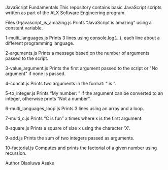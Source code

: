 JavaScript Fundamentals
This repository contains basic JavaScript scripts written as part of the ALX Software Engineering program.

Files
0-javascript_is_amazing.js
Prints “JavaScript is amazing” using a constant variable.

1-multi_languages.js
Prints 3 lines using console.log(...), each line about a different programming language.

2-arguments.js
Prints a message based on the number of arguments passed to the script.

3-value_argument.js
Prints the first argument passed to the script or "No argument" if none is passed.

4-concat.js
Prints two arguments in the format: “<arg1> is <arg2>”.

5-to_integer.js
Prints “My number: <x>” if the argument can be converted to an integer, otherwise prints “Not a number”.

6-multi_languages_loop.js
Prints 3 lines using an array and a loop.

7-multi_c.js
Prints “C is fun” x times where x is the first argument.

8-square.js
Prints a square of size x using the character 'X'.

9-add.js
Prints the sum of two integers passed as arguments.

10-factorial.js
Computes and prints the factorial of a given number using recursion.

Author
Olaoluwa Asake
